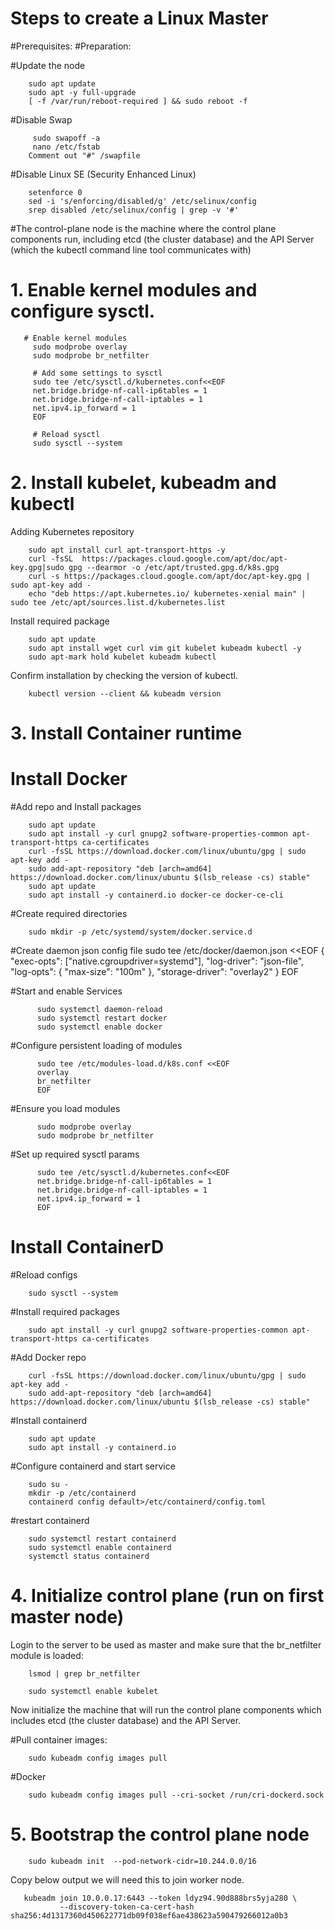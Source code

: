 # Steps to create a Linux Master

#Prerequisites:
#Preparation:

#Update the node

        sudo apt update
        sudo apt -y full-upgrade
        [ -f /var/run/reboot-required ] && sudo reboot -f

#Disable Swap
 
         sudo swapoff -a
         nano /etc/fstab
        Comment out "#" /swapfile
     
#Disable Linux SE (Security Enhanced Linux)
 
        setenforce 0
        sed -i 's/enforcing/disabled/g' /etc/selinux/config
        srep disabled /etc/selinux/config | grep -v '#'
     
#The control-plane node is the machine where the control plane components run, including etcd (the cluster database) and the API Server (which the kubectl command line tool communicates with)
# 1. Enable kernel modules and configure sysctl.
    
       
       # Enable kernel modules
         sudo modprobe overlay
         sudo modprobe br_netfilter

         # Add some settings to sysctl
         sudo tee /etc/sysctl.d/kubernetes.conf<<EOF
         net.bridge.bridge-nf-call-ip6tables = 1
         net.bridge.bridge-nf-call-iptables = 1
         net.ipv4.ip_forward = 1
         EOF

         # Reload sysctl
         sudo sysctl --system

       
 
 
# 2. Install kubelet, kubeadm and kubectl

Adding Kubernetes repository

        sudo apt install curl apt-transport-https -y
        curl -fsSL  https://packages.cloud.google.com/apt/doc/apt-key.gpg|sudo gpg --dearmor -o /etc/apt/trusted.gpg.d/k8s.gpg
        curl -s https://packages.cloud.google.com/apt/doc/apt-key.gpg | sudo apt-key add -
        echo "deb https://apt.kubernetes.io/ kubernetes-xenial main" | sudo tee /etc/apt/sources.list.d/kubernetes.list
        
Install required package

        sudo apt update
        sudo apt install wget curl vim git kubelet kubeadm kubectl -y
        sudo apt-mark hold kubelet kubeadm kubectl

Confirm installation by checking the version of kubectl.

        kubectl version --client && kubeadm version

# 3.  Install Container runtime 

# Install Docker 

#Add repo and Install packages

        sudo apt update
        sudo apt install -y curl gnupg2 software-properties-common apt-transport-https ca-certificates
        curl -fsSL https://download.docker.com/linux/ubuntu/gpg | sudo apt-key add -
        sudo add-apt-repository "deb [arch=amd64] https://download.docker.com/linux/ubuntu $(lsb_release -cs) stable"
        sudo apt update
        sudo apt install -y containerd.io docker-ce docker-ce-cli

#Create required directories

        sudo mkdir -p /etc/systemd/system/docker.service.d

#Create daemon json config file
        sudo tee /etc/docker/daemon.json <<EOF
        {
          "exec-opts": ["native.cgroupdriver=systemd"],
          "log-driver": "json-file",
          "log-opts": {
            "max-size": "100m"
          },
          "storage-driver": "overlay2"
        }
        EOF

#Start and enable Services

          sudo systemctl daemon-reload 
          sudo systemctl restart docker
          sudo systemctl enable docker

#Configure persistent loading of modules

          sudo tee /etc/modules-load.d/k8s.conf <<EOF
          overlay
          br_netfilter
          EOF

#Ensure you load modules
                                                     
          sudo modprobe overlay
          sudo modprobe br_netfilter

#Set up required sysctl params
                                                     
          sudo tee /etc/sysctl.d/kubernetes.conf<<EOF
          net.bridge.bridge-nf-call-ip6tables = 1
          net.bridge.bridge-nf-call-iptables = 1
          net.ipv4.ip_forward = 1
          EOF
                                                     
# Install ContainerD                                                     

#Reload configs

        sudo sysctl --system

#Install required packages

        sudo apt install -y curl gnupg2 software-properties-common apt-transport-https ca-certificates

#Add Docker repo

        curl -fsSL https://download.docker.com/linux/ubuntu/gpg | sudo apt-key add -
        sudo add-apt-repository "deb [arch=amd64] https://download.docker.com/linux/ubuntu $(lsb_release -cs) stable"

#Install containerd

        sudo apt update
        sudo apt install -y containerd.io

#Configure containerd and start service

        sudo su -
        mkdir -p /etc/containerd
        containerd config default>/etc/containerd/config.toml

#restart containerd

        sudo systemctl restart containerd
        sudo systemctl enable containerd
        systemctl status containerd
                                                     
                                                     
# 4. Initialize control plane (run on first master node)

Login to the server to be used as master and make sure that the br_netfilter module is loaded:

        lsmod | grep br_netfilter

        sudo systemctl enable kubelet
        
Now initialize the machine that will run the control plane components which includes etcd (the cluster database) and the API Server.

#Pull container images:

        sudo kubeadm config images pull
                                                     
#Docker
                                                     
        sudo kubeadm config images pull --cri-socket /run/cri-dockerd.sock 
        
# 5. Bootstrap the control plane node 
        sudo kubeadm init  --pod-network-cidr=10.244.0.0/16
        
        
  Copy below output we will need this to join worker node.
  
  
       kubeadm join 10.0.0.17:6443 --token ldyz94.90d888brs5yja280 \
               --discovery-token-ca-cert-hash sha256:4d1317360d450622771db09f038ef6ae438623a590479266012a0b3

